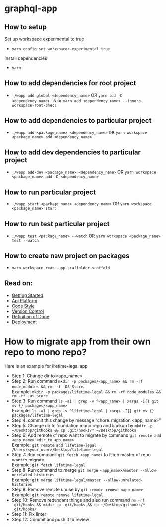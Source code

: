 # graphql-app

## How to setup
Set up workspace experimental to true
- `yarn config set workspaces-experimental true`

Install dependencies
- `yarn`

## How to add dependencies for root project
- `./wapp add global <dependency_name>` OR `yarn add -D <dependency_name> -W` or `yarn add <dependency_name> --ignore-workspace-root-check`

## How to add dependencies to particular project
- `./wapp add <package_name> <dependency_name>` OR `yarn workspace <package_name> add <dependency_name>`

## How to add dev dependencies to particular project
- `./wapp add-dev <package_name> <dependency_name>` OR `yarn workspace <package_name> add -D <dependency_name>`

## How to run particular project
- `./wapp start <package_name> <dependency_name>` OR `yarn workspace <package_name> start`

## How to run test particular project
- `./wapp test <package_name> --watch` OR `yarn workspace <package_name> test --watch`

## How to create new project on packages
- `yarn workspace react-app-scaffolder scaffold`

## Read on:

- [Getting Started](./docs/GETTING_STARTED.md)
- [Api Platform](./docs/API_PLATFORM.md)
- [Code Style](./docs/CODE_STYLE.md)
- [Version Control](./VERSION_CONTROL.md)
- [Definition of Done](./docs/DEFINITION_OF_DONE.md)
- [Deployment](./docs/DEPLOYMENT.md)

# How to migrate app from their own repo to mono repo?
Here is an example for lifetime-legal app
- Step 1: Change dir to <app_name>
- Step 2: Run command `mkdir -p packages/<app_name> && rm -rf node_modules && rm -rf .DS_Store`.  
Example: `mkdir -p packages/lifetime-legal && rm -rf node_modules && rm -rf .DS_Store`
- Step 3: Run command `ls -a1 | grep -v ^<app_name> | xargs -I{} git mv {} packages/<app_name>`  
Example: `ls -a1 | grep -v ^lifetime-legal | xargs -I{} git mv {} packages/lifetime-legal`
- Step 4: commit this change by message "chore: migration <app_name>"
- Step 5: Change dir to foundation mono repo and backup by `mkdir -p ~/Desktop/githooks && cp .git/hooks/* ~/Desktop/githooks`
- Step 6: Add remote of repo want to migrate by command `git remote add <app_name> <dir_to_app_name>`  
Example: `git remote add lifetime-legal /Users/<your_user>/Desktop/lifetime-legal`
- Step 7: Run command `git fetch <app_name>` to fetch master of repo want to migrate.  
Example: `git fetch lifetime-legal`
- Step 8: Run command to merge `git merge <app_name>/master --allow-unrelated-histories`  
Example: `git merge lifetime-legal/master --allow-unrelated-histories`
- Step 9: Remove remote unuse by `git remote remove <app_name>`  
Example: `git remote remove lifetime-legal`
- Step 10: Remove redundant things and also run command `rm -rf .git/hooks && mkdir -p .git/hooks && cp ~/Desktop/githooks/* .git/hooks/`
- Step 11: Fix linter
- Step 12: Commit and push it to review

